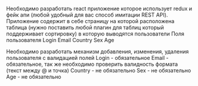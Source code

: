 Необходимо разработать react приложение которое использует redux и фейк апи (любой удобный для вас способ имитации REST API).
Приложение содержит в себе страницу на которой расположена таблица (нужно поставить любой плагин для таблиц который поддерживает сортировку) в которую выводятся пользователи
Поля пользователя
Login
Email
Country
Sex
Age

Необходимо разработать механизм добавления, изменения, удаления пользователя с валидацией полей
Login - обязательное
Email - обязательное, так же необходимо проверить валидность формата (текст между @ и точка)
Country - не обязательно
Sex - не обязательно
Age - не обязательно
